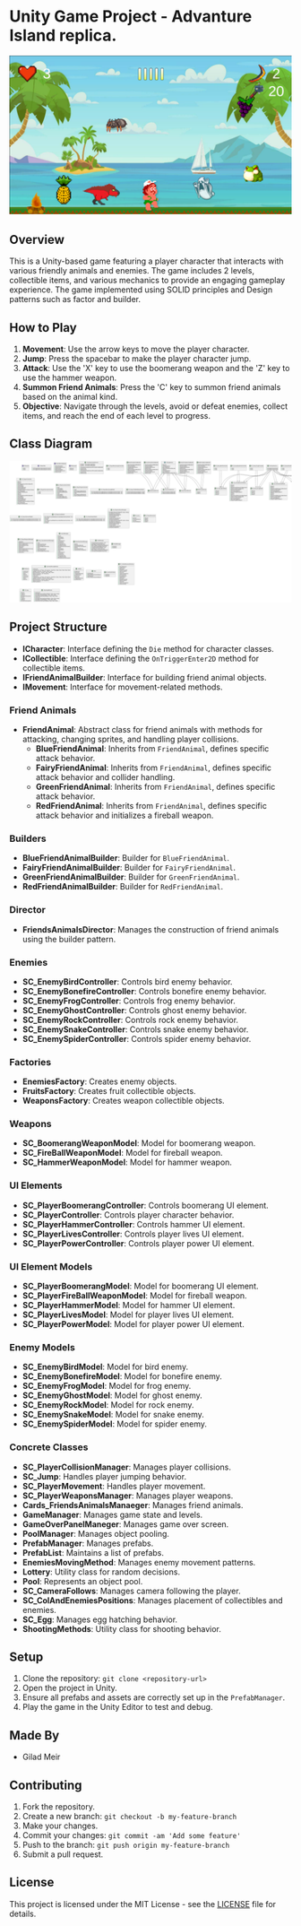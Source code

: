 # Unity Game Project - Advanture Island replica.
![Game Screenshot](Game_Screenshot.png)
## Overview

This is a Unity-based game featuring a player character that interacts with various friendly animals and enemies. The game includes 2 levels, collectible items, and various mechanics to provide an engaging gameplay experience.
The game implemented using SOLID principles and Design patterns such as factor and builder.

## How to Play

1. **Movement**: Use the arrow keys to move the player character.
2. **Jump**: Press the spacebar to make the player character jump.
3. **Attack**: Use the 'X' key to use the boomerang weapon and the 'Z' key to use the hammer weapon.
4. **Summon Friend Animals**: Press the 'C' key to summon friend animals based on the animal kind.
5. **Objective**: Navigate through the levels, avoid or defeat enemies, collect items, and reach the end of each level to progress.

## Class Diagram

![Class Diagram](UML.png)

## Project Structure

- **ICharacter**: Interface defining the `Die` method for character classes.
- **ICollectible**: Interface defining the `OnTriggerEnter2D` method for collectible items.
- **IFriendAnimalBuilder**: Interface for building friend animal objects.
- **IMovement**: Interface for movement-related methods.

### Friend Animals
- **FriendAnimal**: Abstract class for friend animals with methods for attacking, changing sprites, and handling player collisions.
  - **BlueFriendAnimal**: Inherits from `FriendAnimal`, defines specific attack behavior.
  - **FairyFriendAnimal**: Inherits from `FriendAnimal`, defines specific attack behavior and collider handling.
  - **GreenFriendAnimal**: Inherits from `FriendAnimal`, defines specific attack behavior.
  - **RedFriendAnimal**: Inherits from `FriendAnimal`, defines specific attack behavior and initializes a fireball weapon.

### Builders
- **BlueFriendAnimalBuilder**: Builder for `BlueFriendAnimal`.
- **FairyFriendAnimalBuilder**: Builder for `FairyFriendAnimal`.
- **GreenFriendAnimalBuilder**: Builder for `GreenFriendAnimal`.
- **RedFriendAnimalBuilder**: Builder for `RedFriendAnimal`.

### Director
- **FriendsAnimalsDirector**: Manages the construction of friend animals using the builder pattern.

### Enemies
- **SC_EnemyBirdController**: Controls bird enemy behavior.
- **SC_EnemyBonefireController**: Controls bonefire enemy behavior.
- **SC_EnemyFrogController**: Controls frog enemy behavior.
- **SC_EnemyGhostController**: Controls ghost enemy behavior.
- **SC_EnemyRockController**: Controls rock enemy behavior.
- **SC_EnemySnakeController**: Controls snake enemy behavior.
- **SC_EnemySpiderController**: Controls spider enemy behavior.

### Factories
- **EnemiesFactory**: Creates enemy objects.
- **FruitsFactory**: Creates fruit collectible objects.
- **WeaponsFactory**: Creates weapon collectible objects.

### Weapons
- **SC_BoomerangWeaponModel**: Model for boomerang weapon.
- **SC_FireBallWeaponModel**: Model for fireball weapon.
- **SC_HammerWeaponModel**: Model for hammer weapon.

### UI Elements
- **SC_PlayerBoomerangController**: Controls boomerang UI element.
- **SC_PlayerController**: Controls player character behavior.
- **SC_PlayerHammerController**: Controls hammer UI element.
- **SC_PlayerLivesController**: Controls player lives UI element.
- **SC_PlayerPowerController**: Controls player power UI element.

### UI Element Models
- **SC_PlayerBoomerangModel**: Model for boomerang UI element.
- **SC_PlayerFireBallWeaponModel**: Model for fireball weapon.
- **SC_PlayerHammerModel**: Model for hammer UI element.
- **SC_PlayerLivesModel**: Model for player lives UI element.
- **SC_PlayerPowerModel**: Model for player power UI element.

### Enemy Models
- **SC_EnemyBirdModel**: Model for bird enemy.
- **SC_EnemyBonefireModel**: Model for bonefire enemy.
- **SC_EnemyFrogModel**: Model for frog enemy.
- **SC_EnemyGhostModel**: Model for ghost enemy.
- **SC_EnemyRockModel**: Model for rock enemy.
- **SC_EnemySnakeModel**: Model for snake enemy.
- **SC_EnemySpiderModel**: Model for spider enemy.

### Concrete Classes
- **SC_PlayerCollisionManager**: Manages player collisions.
- **SC_Jump**: Handles player jumping behavior.
- **SC_PlayerMovement**: Handles player movement.
- **SC_PlayerWeaponsManager**: Manages player weapons.
- **Cards_FriendsAnimalsManaeger**: Manages friend animals.
- **GameManager**: Manages game state and levels.
- **GameOverPanelManeger**: Manages game over screen.
- **PoolManager**: Manages object pooling.
- **PrefabManager**: Manages prefabs.
- **PrefabList**: Maintains a list of prefabs.
- **EnemiesMovingMethod**: Manages enemy movement patterns.
- **Lottery**: Utility class for random decisions.
- **Pool**: Represents an object pool.
- **SC_CameraFollows**: Manages camera following the player.
- **SC_ColAndEnemiesPositions**: Manages placement of collectibles and enemies.
- **SC_Egg**: Manages egg hatching behavior.
- **ShootingMethods**: Utility class for shooting behavior.

## Setup

1. Clone the repository: `git clone <repository-url>`
2. Open the project in Unity.
3. Ensure all prefabs and assets are correctly set up in the `PrefabManager`.
4. Play the game in the Unity Editor to test and debug.

## Made By
- Gilad Meir

## Contributing

1. Fork the repository.
2. Create a new branch: `git checkout -b my-feature-branch`
3. Make your changes.
4. Commit your changes: `git commit -am 'Add some feature'`
5. Push to the branch: `git push origin my-feature-branch`
6. Submit a pull request.

## License

This project is licensed under the MIT License - see the [LICENSE](LICENSE) file for details.

